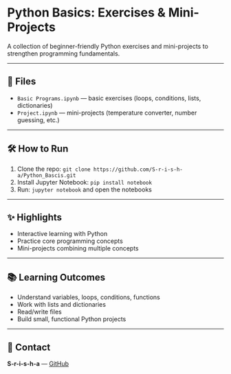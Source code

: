 # Python Basics: Exercises & Mini-Projects

A collection of beginner-friendly Python exercises and mini-projects to strengthen programming fundamentals.

---

## 📁 Files

- `Basic Programs.ipynb` — basic exercises (loops, conditions, lists, dictionaries)  
- `Project.ipynb` — mini-projects (temperature converter, number guessing, etc.)

---

## 🛠️ How to Run

1. Clone the repo: `git clone https://github.com/S-r-i-s-h-a/Python_Bascis.git`  
2. Install Jupyter Notebook: `pip install notebook`  
3. Run: `jupyter notebook` and open the notebooks

---

## ✨ Highlights

- Interactive learning with Python  
- Practice core programming concepts  
- Mini-projects combining multiple concepts

---

## 📚 Learning Outcomes

- Understand variables, loops, conditions, functions  
- Work with lists and dictionaries  
- Read/write files  
- Build small, functional Python projects

---

## 👤 Contact

**S-r-i-s-h-a** — [GitHub](https://github.com/S-r-i-s-h-a)

